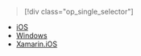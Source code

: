 > [!div class="op_single_selector"]
- [iOS](../articles/app-service-mobile/app-service-mobile-ios-get-started-push.md)
- [Windows](../articles/app-service-mobile/app-service-mobile-windows-store-dotnet-get-started-push.md)
- [Xamarin.iOS](../articles/app-service-mobile/app-service-mobile-xamarin-ios-get-started-push.md)

<!---HONumber=Mooncake_0919_2016-->